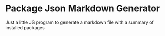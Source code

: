 # Package Json Markdown Generator
Just a little JS program to generate a markdown file with a summary of installed packages
